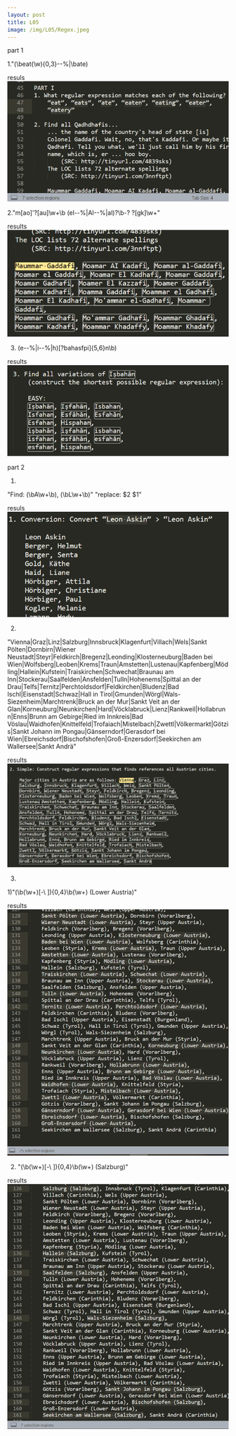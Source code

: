 ```yaml
---
layout: post
title: L05
image: /img/L05/Regex.jpeg
---
```


part 1

1."(\beat(\w){0,3}--%|\bate)

resuls
![1.1](/img/L05/05a.png)

2."m[ao]'?[au]\w+\b (el--%|AI--%|al)?\b-? ?[gk]\w+"

results
![1.2](/img/L05/05b.png)

3. (e--%|i--%|h)[?bahasfpi]{5,6}n\b)

results
![1.3](/img/L05/05c.png)

part 2

1. 
"Find: (\bA\w+\b), (\bL\w+\b)"
"replace: $2 $1"

resuls
![2.1](/img/L05/05d.png)

2.
"Vienna|Graz|Linz|Salzburg|Innsbruck|Klagenfurt|Villach|Wels|Sankt Pölten|Dornbirn|Wiener Neustadt|Steyr|Feldkirch|Bregenz|Leonding|Klosterneuburg|Baden bei Wien|Wolfsberg|Leoben|Krems|Traun|Amstetten|Lustenau|Kapfenberg|Mödling|Hallein|Kufstein|Traiskirchen|Schwechat|Braunau am Inn|Stockerau|Saalfelden|Ansfelden|Tulln|Hohenems|Spittal an der Drau|Telfs|Ternitz|Perchtoldsdorf|Feldkirchen|Bludenz|Bad Ischl|Eisenstadt|Schwaz|Hall in Tirol|Gmunden|Wörgl|Wals-Siezenheim|Marchtrenk|Bruck an der Mur|Sankt Veit an der Glan|Korneuburg|Neunkirchen|Hard|Vöcklabruck|Lienz|Rankweil|Hollabrunn|Enns|Brunn am Gebirge|Ried im Innkreis|Bad Vöslau|Waidhofen|Knittelfeld|Trofaiach|Mistelbach|Zwettl|Völkermarkt|Götzis|Sankt Johann im Pongau|Gänserndorf|Gerasdorf bei Wien|Ebreichsdorf|Bischofshofen|Groß-Enzersdorf|Seekirchen am Wallersee|Sankt Andrä"

results
![2.2](/img/L05/05e.png)

3.

1)"(\b(\w+)[-\ ]){0,4}\b(\w+) \(Lower Austria\)"

results
![3.3.1](/img/L05/05f1.png)

2) "(\b(\w+)[-\ ]){0,4}\b(\w+) \(Salzburg\)"

results
![3.3.2](/img/L05/05f2.png)
